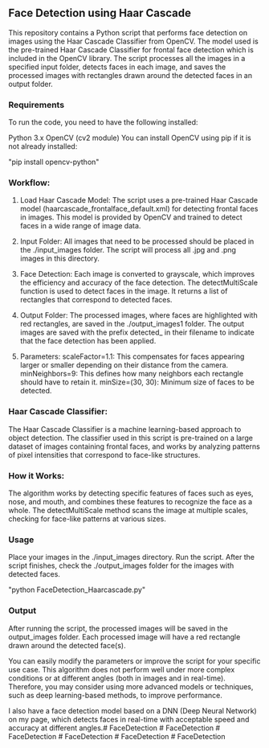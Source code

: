 ## Face Detection using Haar Cascade
This repository contains a Python script that performs face detection on images using the Haar Cascade Classifier from OpenCV. The model used is the pre-trained Haar Cascade Classifier for frontal face detection which is included in the OpenCV library. The script processes all the images in a specified input folder, detects faces in each image, and saves the processed images with rectangles drawn around the detected faces in an output folder.

### Requirements
To run the code, you need to have the following installed:

Python 3.x
OpenCV (cv2 module)
You can install OpenCV using pip if it is not already installed:

"pip install opencv-python"

### Workflow:
1. Load Haar Cascade Model: 
The script uses a pre-trained Haar Cascade model (haarcascade_frontalface_default.xml) for detecting frontal faces in images. This model is provided by OpenCV and trained to detect faces in a wide range of image data.

2. Input Folder: 
All images that need to be processed should be placed in the ./input_images folder. The script will process all .jpg and .png images in this directory.

3. Face Detection:
Each image is converted to grayscale, which improves the efficiency and accuracy of the face detection.
The detectMultiScale function is used to detect faces in the image. It returns a list of rectangles that correspond to detected faces.

4. Output Folder:
The processed images, where faces are highlighted with red rectangles, are saved in the ./output_images1 folder.
The output images are saved with the prefix detected_ in their filename to indicate that the face detection has been applied.

5. Parameters:
scaleFactor=1.1: This compensates for faces appearing larger or smaller depending on their distance from the camera.
minNeighbors=9: This defines how many neighbors each rectangle should have to retain it.
minSize=(30, 30): Minimum size of faces to be detected.


### Haar Cascade Classifier:
The Haar Cascade Classifier is a machine learning-based approach to object detection. The classifier used in this script is pre-trained on a large dataset of images containing frontal faces, and works by analyzing patterns of pixel intensities that correspond to face-like structures.

### How it Works:
The algorithm works by detecting specific features of faces such as eyes, nose, and mouth, and combines these features to recognize the face as a whole.
The detectMultiScale method scans the image at multiple scales, checking for face-like patterns at various sizes.

### Usage
Place your images in the ./input_images directory.
Run the script.
After the script finishes, check the ./output_images folder for the images with detected faces.

"python FaceDetection_Haarcascade.py"

### Output
After running the script, the processed images will be saved in the output_images folder. Each processed image will have a red rectangle drawn around the detected face(s).


You can easily modify the parameters or improve the script for your specific use case. This algorithm does not perform well under more complex conditions or at different angles (both in images and in real-time). Therefore, you may consider using more advanced models or techniques, such as deep learning-based methods, to improve performance.


I also have a face detection model based on a DNN (Deep Neural Network) on my page, which detects faces in real-time with acceptable speed and accuracy at different angles.#   F a c e D e t e c t i o n  
 #   F a c e D e t e c t i o n  
 #   F a c e D e t e c t i o n  
 #   F a c e D e t e c t i o n  
 #   F a c e D e t e c t i o n  
 #   F a c e D e t e c t i o n  
 